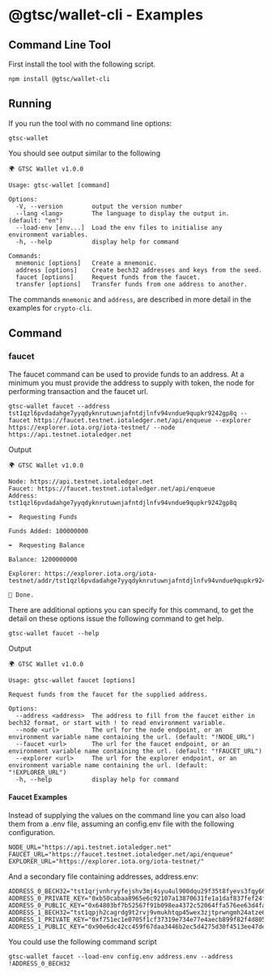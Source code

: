 # @gtsc/wallet-cli - Examples

## Command Line Tool

First install the tool with the following script.

```shell
npm install @gtsc/wallet-cli
```

## Running

If you run the tool with no command line options:

```shell
gtsc-wallet
```

You should see output similar to the following

```shell
🌍 GTSC Wallet v1.0.0

Usage: gtsc-wallet [command]

Options:
  -V, --version        output the version number
  --lang <lang>        The language to display the output in. (default: "en")
  --load-env [env...]  Load the env files to initialise any environment variables.
  -h, --help           display help for command

Commands:
  mnemonic [options]   Create a mnemonic.
  address [options]    Create bech32 addresses and keys from the seed.
  faucet [options]     Request funds from the faucet.
  transfer [options]   Transfer funds from one address to another.
```

The commands `mnemonic` and `address`, are described in more detail in the examples for `crypto-cli`.

## Command

### faucet

The faucet command can be used to provide funds to an address. At a minimum you must provide the address to supply with token, the node for performing transaction and the faucet url.

```shell
gtsc-wallet faucet --address tst1qzl6pvdadahge7yyqdyknrutuwnjafntdjlnfv94vndue9qupkr9242gp8q --faucet https://faucet.testnet.iotaledger.net/api/enqueue --explorer https://explorer.iota.org/iota-testnet/ --node https://api.testnet.iotaledger.net
```

Output

```shell
🌍 GTSC Wallet v1.0.0

Node: https://api.testnet.iotaledger.net
Faucet: https://faucet.testnet.iotaledger.net/api/enqueue
Address: tst1qzl6pvdadahge7yyqdyknrutuwnjafntdjlnfv94vndue9qupkr9242gp8q

➡️  Requesting Funds

Funds Added: 100000000

➡️  Requesting Balance

Balance: 1200000000

Explorer: https://explorer.iota.org/iota-testnet/addr/tst1qzl6pvdadahge7yyqdyknrutuwnjafntdjlnfv94vndue9qupkr9242gp8q

🎉 Done.
```

There are additional options you can specify for this command, to get the detail on these options issue the following command to get help.

```shell
gtsc-wallet faucet --help
```

Output

```shell
🌍 GTSC Wallet v1.0.0

Usage: gtsc-wallet faucet [options]

Request funds from the faucet for the supplied address.

Options:
  --address <address>  The address to fill from the faucet either in bech32 format, or start with ! to read environment variable.
  --node <url>         The url for the node endpoint, or an environment variable name containing the url. (default: "!NODE_URL")
  --faucet <url>       The url for the faucet endpoint, or an environment variable name containing the url. (default: "!FAUCET_URL")
  --explorer <url>     The url for the explorer endpoint, or an environment variable name containing the url. (default: "!EXPLORER_URL")
  -h, --help           display help for command
```

#### Faucet Examples

Instead of supplying the values on the command line you can also load them from a .env file, assuming an config.env file with the following configuration.

```shell
NODE_URL="https://api.testnet.iotaledger.net"
FAUCET_URL="https://faucet.testnet.iotaledger.net/api/enqueue"
EXPLORER_URL="https://explorer.iota.org/iota-testnet/"
```

And a secondary file containing addresses, address.env:

```shell
ADDRESS_0_BECH32="tst1qrjvnhryyfejshv3mj4syu4ul900dqu29f35t8fyevs3fqy6670t5v72w70"
ADDRESS_0_PRIVATE_KEY="0xb50cabaa8965e6c92107a13870631fe1a1daf837fef24f32b339c606c236b4d4"
ADDRESS_0_PUBLIC_KEY="0x64803bf7b52567f91b098ea4372c52064ffa576ee63d4faa04cd79b02d4b4db7"
ADDRESS_1_BECH32="tst1qpjh2cagrdg9t2rvj9vmukhtqp45wex3zjtprwngmh24atze6xuuq2uwzv8"
ADDRESS_1_PRIVATE_KEY="0xf751ec1e0705f1cf37319e734e77e4aecb899f82f4d80554b0333d24414cb7a1"
ADDRESS_1_PUBLIC_KEY="0x90e6dc42cc459f67daa3446b2ec5d4275d30f4513ee47dec9dc0d518d2c9ccf2"
```

You could use the following command script

```shell
gtsc-wallet faucet --load-env config.env address.env --address !ADDRESS_0_BECH32
```
